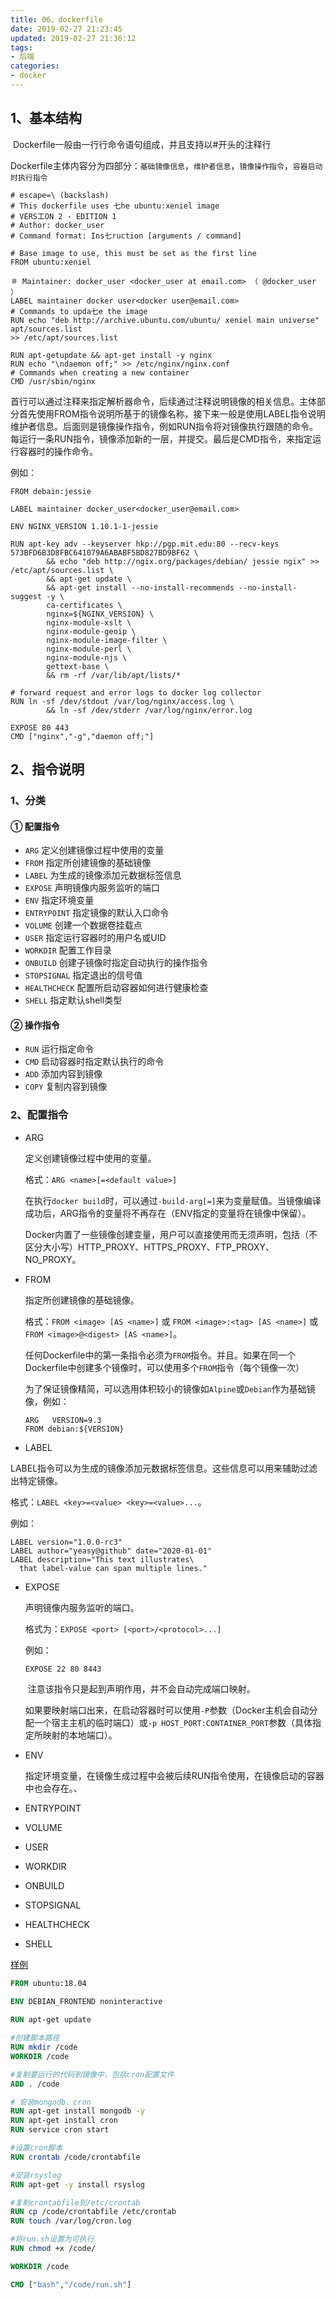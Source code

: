 ```yaml
---
title: 06、dockerfile
date: 2019-02-27 21:23:45
updated: 2019-02-27 21:36:12
tags:
- 后端
categories:
- docker
---
```


## 1、基本结构

​       Dockerfile一般由一行行命令语句组成，并且支持以#开头的注释行	

​       Dockerfile主体内容分为四部分：`基础镜像信息`，`维护者信息`，`镜像操作指令`，`容器启动时执行指令`

```
# escape=\ (backslash)
# This dockerfile uses 七he ubuntu:xeniel image
# VERS工ON 2 - EDITION 1
# Author: docker_user
# Command format: Ins七ruction [arguments / command]

# Base image to use, this must be set as the first line
FROM ubuntu:xeniel

＃ Maintainer: docker_user <docker_user at email.com> （ @docker_user ）
LABEL maintainer docker user<docker user@email.com>
# Commands to upda七e the image
RUN echo "deb http://archive.ubuntu.com/ubuntu/ xeniel main universe"
apt/sources.list
>> /etc/apt/sources.list

RUN apt-getupdate && apt-get install -y nginx
RUN echo "\ndaemon off;" >> /etc/nginx/nginx.conf
# Commands when creating a new container
CMD /usr/sbin/nginx
```

​	首行可以通过注释来指定解析器命令，后续通过注释说明镜像的相关信息。主体部分首先使用FROM指令说明所基于的镜像名称，接下来一般是使用LABEL指令说明维护者信息。后面则是镜像操作指令，例如RUN指令将对镜像执行跟随的命令。每运行一条RUN指令，镜像添加新的一层，并提交。最后是CMD指令，来指定运行容器时的操作命令。

例如：

```
FROM debain:jessie

LABEL maintainer docker_user<docker_user@email.com>

ENV NGINX_VERSION 1.10.1-1-jessie

RUN apt-key adv --keyserver hkp://pgp.mit.edu:80 --recv-keys 573BFD6B3D8FBC641079A6ABABF5BD827BD9BF62 \
        && echo "deb http://ngix.org/packages/debian/ jessie ngix" >> /etc/apt/sources.list \
        && apt-get update \
        && apt-get install --no-install-recommends --no-install-suggest -y \
        ca-certificates \
        nginx=${NGINX_VERSION} \
        nginx-module-xslt \
        nginx-module-geoip \
        nginx-module-image-filter \
        nginx-module-perl \
        nginx-module-njs \
        gettext-base \
        && rm -rf /var/lib/apt/lists/*

# forward request and error logs to docker log collector
RUN ln -sf /dev/stdout /var/log/nginx/access.log \
        && ln -sf /dev/stderr /var/log/nginx/error.log

EXPOSE 80 443
CMD ["nginx","-g","daemon off;"]

```

## 2、指令说明

### 1、分类

#### ① 配置指令

- `ARG`			定义创建镜像过程中使用的变量
- `FROM`			指定所创建镜像的基础镜像
- `LABEL`			为生成的镜像添加元数据标签信息
- `EXPOSE`			声明镜像内服务监听的端口
- `ENV`			指定环境变量
- `ENTRYPOINT`		指定镜像的默认入口命令
- `VOLUME`			创建一个数据卷挂载点
- `USER`			指定运行容器时的用户名或UID
- `WORKDIR`		配置工作目录
- `ONBUILD`		创建子镜像时指定自动执行的操作指令
- `STOPSIGNAL`		指定退出的信号值
- `HEALTHCHECK`	配置所启动容器如何进行健康检查
- `SHELL`			指定默认shell类型

#### ② 操作指令

- `RUN`	运行指定命令
- `CMD`	启动容器时指定默认执行的命令
- `ADD`	添加内容到镜像
- `COPY`	复制内容到镜像

### 2、配置指令

- ARG

  定义创建镜像过程中使用的变量。

  格式：`ARG <name>[=<default value>]`

  ​	在执行`docker build`时，可以通过`-build-arg[=]`来为变量赋值。当镜像编译成功后，ARG指令的变量将不再存在（ENV指定的变量将在镜像中保留）。

  ​	Docker内置了一些镜像创建变量，用户可以直接使用而无须声明，包括（不区分大小写）HTTP_PROXY、HTTPS_PROXY、FTP_PROXY、NO_PROXY。

- FROM

  指定所创建镜像的基础镜像。

  格式：`FROM <image> [AS <name>]` 或 `FROM <image>:<tag> [AS <name>]` 或 `FROM <image>@<digest> [AS <name>]`。

  ​	任何Dockerfile中的第一条指令必须为`FROM`指令。并且。如果在同一个Dockerfile中创建多个镜像时，可以使用多个`FROM`指令（每个镜像一次）

  ​	为了保证镜像精简，可以选用体积较小的镜像如`Alpine`或`Debian`作为基础镜像，例如：

  ```
  ARG	VERSION=9.3
  FROM debian:${VERSION}
  ```

-  LABEL

  LABEL指令可以为生成的镜像添加元数据标签信息。这些信息可以用来辅助过滤出特定镜像。

  格式：`LABEL <key>=<value> <key>=<value>...`。

  例如：

  ```
  LABEL version="1.0.0-rc3"
  LABEL author="yeasy@github" date="2020-01-01"
  LABEL description="This text illustrates\
  	that label-value can span multiple lines."
  ```

- EXPOSE

  声明镜像内服务监听的端口。

  格式为：`EXPOSE <port> [<port>/<protocol>...]`

  例如：

  ```
  EXPOSE 22 80 8443
  ```

  ​	注意该指令只是起到声明作用，并不会自动完成端口映射。

  ​	如果要映射端口出来，在启动容器时可以使用`-P`参数（Docker主机会自动分配一个宿主主机的临时端口）或`-p HOST_PORT:CONTAINER_PORT`参数（具体指定所映射的本地端口）。

- ENV

  指定环境变量，在镜像生成过程中会被后续RUN指令使用，在镜像启动的容器中也会存在。、

- ENTRYPOINT

- VOLUME

- USER

- WORKDIR

- ONBUILD

- STOPSIGNAL

- HEALTHCHECK

- SHELL

[样例](https://git.mageia.cn/sen0117/server) 

```dockerfile
FROM ubuntu:18.04

ENV DEBIAN_FRONTEND noninteractive
 
RUN apt-get update

#创建脚本路径
RUN mkdir /code
WORKDIR /code

#复制要运行的代码到镜像中，包括cron配置文件
ADD . /code

# 安装mongodb、cron
RUN apt-get install mongodb -y
RUN apt-get install cron
RUN service cron start

#设置cron脚本
RUN crontab /code/crontabfile

#安装rsyslog
RUN apt-get -y install rsyslog

#复制crontabfile到/etc/crontab
RUN cp /code/crontabfile /etc/crontab
RUN touch /var/log/cron.log

#将run.sh设置为可执行
RUN chmod +x /code/

WORKDIR /code

CMD ["bash","/code/run.sh"]

```


